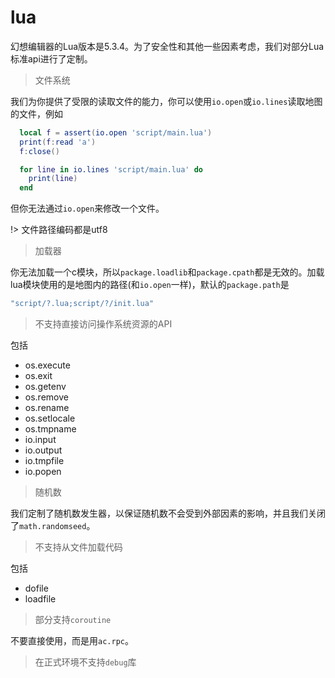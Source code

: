 # lua

幻想编辑器的Lua版本是5.3.4。为了安全性和其他一些因素考虑，我们对部分Lua标准api进行了定制。

> 文件系统

我们为你提供了受限的读取文件的能力，你可以使用`io.open`或`io.lines`读取地图的文件，例如

``` lua
  local f = assert(io.open 'script/main.lua')
  print(f:read 'a')
  f:close()

  for line in io.lines 'script/main.lua' do
    print(line)
  end
```

但你无法通过`io.open`来修改一个文件。

!> 文件路径编码都是utf8

> 加载器

你无法加载一个c模块，所以`package.loadlib`和`package.cpath`都是无效的。加载lua模块使用的是地图内的路径(和`io.open`一样)，默认的`package.path`是

``` lua
"script/?.lua;script/?/init.lua"
```

> 不支持直接访问操作系统资源的API

包括

* os.execute
* os.exit
* os.getenv
* os.remove
* os.rename
* os.setlocale
* os.tmpname
* io.input
* io.output
* io.tmpfile
* io.popen

> 随机数

我们定制了随机数发生器，以保证随机数不会受到外部因素的影响，并且我们关闭了`math.randomseed`。

> 不支持从文件加载代码

包括

* dofile
* loadfile

> 部分支持`coroutine`

不要直接使用，而是用`ac.rpc`。

> 在正式环境不支持`debug`库

